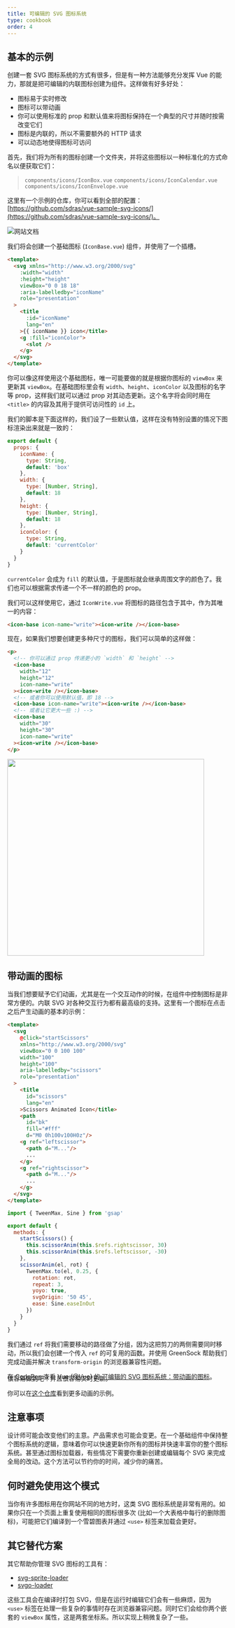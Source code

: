 ```yaml
---
title: 可编辑的 SVG 图标系统
type: cookbook
order: 4
---
```


## 基本的示例

创建一套 SVG 图标系统的方式有很多，但是有一种方法能够充分发挥 Vue 的能力，那就是把可编辑的内联图标创建为组件。这样做有好多好处：

* 图标易于实时修改
* 图标可以带动画
* 你可以使用标准的 prop 和默认值来将图标保持在一个典型的尺寸并随时按需改变它们
* 图标是内联的，所以不需要额外的 HTTP 请求
* 可以动态地使得图标可访问

首先，我们将为所有的图标创建一个文件夹，并将这些图标以一种标准化的方式命名以便获取它们：

> `components/icons/IconBox.vue`
> `components/icons/IconCalendar.vue`
> `components/icons/IconEnvelope.vue`

这里有一个示例的仓库，你可以看到全部的配置：[https://github.com/sdras/vue-sample-svg-icons/](https://github.com/sdras/vue-sample-svg-icons/)。

![网站文档](https://s3-us-west-2.amazonaws.com/s.cdpn.io/28963/screendocs.jpg '文档 demo')

我们将会创建一个基础图标 (`IconBase.vue`) 组件，并使用了一个插槽。

```html
<template>
  <svg xmlns="http://www.w3.org/2000/svg"
    :width="width"
    :height="height"
    viewBox="0 0 18 18"
    :aria-labelledby="iconName"
    role="presentation"
  >
    <title
      :id="iconName"
      lang="en"
    >{{ iconName }} icon</title>
    <g :fill="iconColor">
      <slot />
    </g>
  </svg>
</template>
```

你可以像这样使用这个基础图标，唯一可能要做的就是根据你图标的 `viewBox` 来更新其 `viewBox`。在基础图标里会有 `width`、`height`、`iconColor` 以及图标的名字等 prop，这样我们就可以通过 prop 对其动态更新。这个名字将会同时用在 `<title>` 的内容及其用于提供可访问性的 `id` 上。

我们的脚本是下面这样的，我们设了一些默认值，这样在没有特别设置的情况下图标渲染出来就是一致的：

```js
export default {
  props: {
    iconName: {
      type: String,
      default: 'box'
    },
    width: {
      type: [Number, String],
      default: 18
    },
    height: {
      type: [Number, String],
      default: 18
    },
    iconColor: {
      type: String,
      default: 'currentColor'
    }
  }
}
```

`currentColor` 会成为 `fill` 的默认值，于是图标就会继承周围文字的颜色了。我们也可以根据需求传递一个不一样的颜色的 prop。

我们可以这样使用它，通过 `IconWrite.vue` 将图标的路径包含于其中，作为其唯一的内容：

```html
<icon-base icon-name="write"><icon-write /></icon-base>
```

现在，如果我们想要创建更多种尺寸的图标，我们可以简单的这样做：

```html
<p>
  <!-- 你可以通过 prop 传递更小的 `width` 和 `height` -->
  <icon-base
    width="12"
    height="12"
    icon-name="write"
  ><icon-write /></icon-base>
  <!-- 或者你可以使用默认值，即 18 -->
  <icon-base icon-name="write"><icon-write /></icon-base>
  <!-- 或者让它更大一些 :) -->
  <icon-base
    width="30"
    height="30"
    icon-name="write"
  ><icon-write /></icon-base>
</p>
```

<img src="https://s3-us-west-2.amazonaws.com/s.cdpn.io/28963/Screen%20Shot%202018-01-01%20at%204.51.40%20PM.png" width="450" />

## 带动画的图标

当我们想要赋予它们动画，尤其是在一个交互动作的时候，在组件中控制图标是非常方便的。内联 SVG 对各种交互行为都有最高级的支持。这里有一个图标在点击之后产生动画的基本的示例：

```html
<template>
  <svg
    @click="startScissors"
    xmlns="http://www.w3.org/2000/svg"
    viewBox="0 0 100 100"
    width="100"
    height="100"
    aria-labelledby="scissors"
    role="presentation"
  >
    <title
      id="scissors"
      lang="en"
    >Scissors Animated Icon</title>
    <path
      id="bk"
      fill="#fff"
      d="M0 0h100v100H0z"/>
    <g ref="leftscissor">
      <path d="M..."/>
      ...
    </g>
    <g ref="rightscissor">
      <path d="M..."/>
      ...
    </g>
  </svg>
</template>
```

```js
import { TweenMax, Sine } from 'gsap'

export default {
  methods: {
    startScissors() {
      this.scissorAnim(this.$refs.rightscissor, 30)
      this.scissorAnim(this.$refs.leftscissor, -30)
    },
    scissorAnim(el, rot) {
      TweenMax.to(el, 0.25, {
        rotation: rot,
        repeat: 3,
        yoyo: true,
        svgOrigin: '50 45',
        ease: Sine.easeInOut
      })
    }
  }
}
```

我们通过 `ref` 将我们需要移动的路径做了分组，因为这把剪刀的两侧需要同时移动，所以我们会创建一个传入 `ref` 的可复用的函数。并使用 GreenSock 帮助我们完成动画并解决 `transform-origin` 的浏览器兼容性问题。

<p data-height="300" data-theme-id="0" data-slug-hash="dJRpgY" data-default-tab="result" data-user="Vue" data-embed-version="2" data-pen-title="Editable SVG Icon System: Animated icon" class="codepen">在 <a href="https://codepen.io">CodePen</a> 查看 Vue (<a href="https://codepen.io/Vue">@Vue</a>) 的 <a href="https://codepen.io/team/Vue/pen/dJRpgY/">可编辑的 SVG 图标系统：带动画的图标</a>。</p><script async src="https://production-assets.codepen.io/assets/embed/ei.js"></script>

<p style="margin-top:-30px">很容易做到吧！并且很容易实时更新。</p>

你可以在[这个仓库](https://github.com/sdras/vue-sample-svg-icons/)看到更多动画的示例。

## 注意事项

设计师可能会改变他们的主意。产品需求也可能会变更。在一个基础组件中保持整个图标系统的逻辑，意味着你可以快速更新你所有的图标并快速丰富你的整个图标系统。甚至通过图标加载器，有些情况下需要你重新创建或编辑每个 SVG 来完成全局的改动。这个方法可以节约你的时间，减少你的痛苦。

## 何时避免使用这个模式

当你有许多图标用在你网站不同的地方时，这类 SVG 图标系统是非常有用的。如果你只在一个页面上重复使用相同的图标很多次 (比如一个大表格中每行的删除图标)，可能把它们编译到一个雪碧图表并通过 `<use>` 标签来加载会更好。

## 其它替代方案

其它帮助你管理 SVG 图标的工具有：

* [svg-sprite-loader](https://github.com/kisenka/svg-sprite-loader)
* [svgo-loader](https://github.com/rpominov/svgo-loader)

这些工具会在编译时打包 SVG，但是在运行时编辑它们会有一些麻烦，因为 `<use>` 标签在处理一些复杂的事情时存在浏览器兼容问题。同时它们会给你两个嵌套的 `viewBox` 属性，这是两套坐标系。所以实现上稍微复杂了一些。
